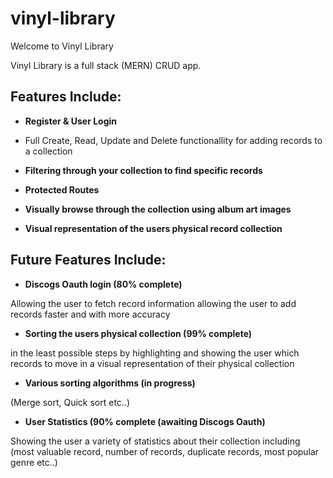 # vinyl-library

Welcome to Vinyl Library 

Vinyl Library is a full stack (MERN) CRUD app.

## Features Include:

  * **Register & User Login**
  
  * Full Create, Read, Update and Delete functionallity for adding records to a collection
  
  * **Filtering through your collection to find specific records**
  
  * **Protected Routes**
  
  * **Visually browse through the collection using album art images**
  
  * **Visual representation of the users physical record collection**
  
  
  
 ## Future Features Include:
 
  * **Discogs Oauth login (80% complete)**
  
   Allowing the user to fetch record information allowing the user to add records faster and with more accuracy
    
    
  * **Sorting the users physical collection (99% complete)**
  
   in the least possible steps by highlighting and showing the user which records to move in a visual representation of their physical collection
    
    
  * **Various sorting algorithms (in progress)**
  
   (Merge sort, Quick sort etc..)
    
    
  * **User Statistics (90% complete (awaiting Discogs Oauth)**
  
   Showing the user a variety of statistics about their collection including (most valuable record, number of records, duplicate records, most popular genre etc..)
   
 
  
